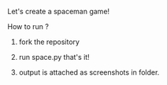Let's create a spaceman game! 

How to run ? 

1) fork the repository 

2) run space.py that's it! 

3) output is attached as screenshots in folder.

